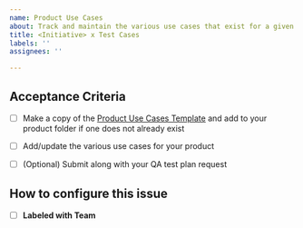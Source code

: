 ```yaml
---
name: Product Use Cases
about: Track and maintain the various use cases that exist for a given product
title: <Initiative> x Test Cases
labels: ''
assignees: ''

---
```


## Acceptance Criteria
- [ ] Make a copy of the [Product Use Cases Template](https://github.com/department-of-veterans-affairs/va.gov-team/blob/master/teams/vsa/design/product-use-cases-template.md) and add to your product folder if one does not already exist
- [ ] Add/update the various use cases for your product
- [ ] (Optional) Submit along with your QA test plan request


## How to configure this issue
- [ ] **Labeled with Team**  
